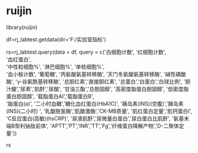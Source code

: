 # ruijin

library(ruijin)

df=rj_labtest.getdata(dir='F:/实验室指标')

rs=rj_labtest.query(data = df,
                 query = c('白细胞计数',
                 '红细胞计数',                           
                           '血红蛋白',                           
                           '中性粒细胞%',
                           '淋巴细胞%',
                           '单核细胞%',       
                           '血小板计数',
                           '葡萄糖',
                           '丙氨酸氨基转移酶',
                           '天门冬氨酸氨基转移酶',
                           '碱性磷酸酶',
                           'γ-谷氨酰基转移酶',
                           '总胆红素','直接胆红素',
                           '总蛋白','白蛋白','白球比例',
                           '胆汁酸','尿素','肌酐','尿酸',
                           '甘油三酯','总胆固醇',
                           '高密度脂蛋白胆固醇',
                           '低密度脂蛋白胆固醇',
                           '载脂蛋白AI','载脂蛋白B',   
                           '脂蛋白(a)',
                           '二小时血糖','糖化血红蛋白(HbA1C)',
                           '胰岛素(INS)(空腹)','胰岛素(INS)(二小时) ',
                           '乳酸脱氢酶','肌酸激酶','CK-MB质量',
                           '肌红蛋白定量','肌钙蛋白I',
                           'C反应蛋白(高敏)(hsCRP)',
                           '尿液肌酐','尿微量白蛋白','尿白蛋白比肌酐',
                           '氨基末端B型利钠肽前体', 
                           'APTT','PT','INR','TT','Fg','纤维蛋白降解产物','D-二聚体定量'))
                        
rs

